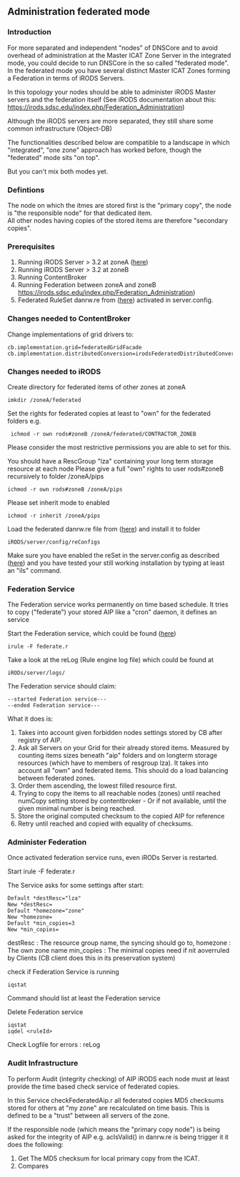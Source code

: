 ## Administration federated mode

### Introduction

For more separated and independent "nodes" of DNSCore and to avoid overhead of administration at the Master ICAT Zone Server in the integrated
mode, you could decide to run DNSCore in the so called "federated mode". In the federated mode you have several distinct Master ICAT Zones 
forming a Federation in terms of iRODS Servers. 

In this topology your nodes should be able to administer iRODS Master servers and the federation itself
(See iRODS documentation about this: https://irods.sdsc.edu/index.php/Federation_Administration)

Although the iRODS servers are more separated, they still share some common infrastructure (Object-DB)

The functionalities described below are compatible to a landscape in which "integrated", "one zone" approach has worked before, though
the "federated" mode sits "on top".

But you can't mix both modes yet.

### Defintions

The node on which the itmes are stored first is the "primary copy", the node is "the responsible node" for that dedicated item.  
All other nodes having copies of the stored items are therefore "secondary copies".

### Prerequisites

1. Running iRODS Server > 3.2 at zoneA ([here](https://github.com/da-nrw/DNSCore/blob/master/ContentBroker/src/main/markdown/installation_irods_cb.md))
1. Running iRODS Server > 3.2 at zoneB
1. Running ContentBroker
1. Running Federation between zoneA and zoneB https://irods.sdsc.edu/index.php/Federation_Administration) 
1. Federated RuleSet danrw.re from ([here](https://github.com/da-nrw/DNSCore/blob/master/ContentBroker/src/main/rules/irodsFederatedGridFacade/danrw.re)) activated 
in server.config. 

### Changes needed to ContentBroker

Change implementations of grid drivers to:

    cb.implementation.grid=federatedGridFacade
    cb.implementation.distributedConversion=irodsFederatedDistributedConversionAdapter
 
### Changes needed to iRODS

Create directory for federated items of other zones at zoneA

    imkdir /zoneA/federated

Set the rights for federated copies at least to "own" for the federated folders
e.g.

     ichmod -r own rods#zoneB /zoneA/federated/CONTRACTOR_ZONEB
     
Please consider the most restrictive permissions you are able to set for this.

You should have a RescGroup "lza" containing your long term storage resource at each node
Please give a full "own" rights to user rods#zoneB recursively to folder /zoneA/pips
   
    ichmod -r own rods#zoneB /zoneA/pips

Please set inherit mode to enabled
 
 	ichmod -r inherit /zoneA/pips
 
Load the federated danrw.re file from ([here](https://github.com/da-nrw/DNSCore/blob/master/ContentBroker/src/main/rules/irodsFederatedGridFacade/danrw.re))
and install it to folder 

	iRODS/server/config/reConfigs 
	
Make sure you have enabled the reSet in the server.config as described ([here](https://github.com/da-nrw/DNSCore/blob/master/ContentBroker/src/main/markdown/installation_irods_cb.md)) and you have tested your still working installation by typing at least an 
"ils" command. 


### Federation Service

The Federation service works permanently on time based schedule. It tries to copy ("federate") your stored AIP like a "cron" daemon, it defines an service 

Start the Federation service, which could be found ([here](https://github.com/da-nrw/DNSCore/blob/master/ContentBroker/src/main/rules/irodsFederatedGridFacade/federate.r))

    irule -F federate.r
    
Take a look at the reLog (Rule engine log file) which could be found at 
	
	iRODs/server/logs/
	
The Federation service should claim: 

	--started Federation service---
	--ended Federation service---
	
What it does is: 

1. Takes into account given forbidden nodes settings stored by CB after registry of AIP.
1. Ask all Servers on your Grid for their already stored items. Measured by counting items sizes beneath "aip" folders and on longterm storage resources (which have to members of resgroup lza). 
It takes into account all "own" and federated items. This should do a load balancing between federated zones.
2. Order them ascending, the lowest filled resource first.
3. Trying to copy the items to all reachable nodes (zones) until reached numCopy setting stored by contentbroker - Or if not available, until the given minimal number is being reached. 
1. Store the original computed checksum to the copied AIP for reference
5. Retry until reached and copied with equality of checksums. 

### Administer Federation

Once activated federation service runs, even iRODs Server is restarted.

Start 
	irule -F federate.r

The Service asks for some settings after start:

	Default *destResc="lza"  
    New *destResc=
	Default *homezone="zone"
    New *homezone=
	Default *min_copies=3
    New *min_copies=
    
destResc : The resource group name, the syncing should go to,
homezone : The own zone name 
min_copies : The minimal copies need if nit aoverruled by Clients (CB client does this in its preservation system)
	
check if Federation Service is running

	iqstat 

Command should list at least the Federation service

Delete Federation service 

	iqstat
	iqdel <ruleId>
	
Check Logfile for errors : reLog

### Audit Infrastructure

To perform Audit (integrity checking) of AIP iRODS each node must at least provide the time based check 
service of federated copies. 

In this Service checkFederatedAip.r all federated copies MD5 checksums stored for others at "my zone" are recalculated 
on time basis. This is defined to be a "trust" between all servers of the zone.

If the responsible node (which means the "primary copy node") is being asked for the integrity of AIP e.g. acIsValid() in danrw.re 
is being trigger it it does the following:

1. Get The MD5 checksum for local primary copy from the ICAT.
2. Compares 




 